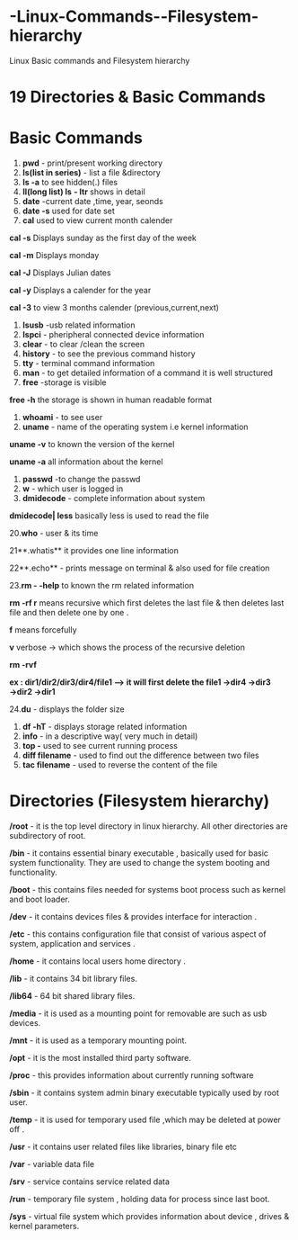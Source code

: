 # -Linux-Commands--Filesystem-hierarchy
Linux Basic commands and Filesystem hierarchy
# 19 Directories & Basic Commands



# Basic Commands

1. **pwd** - print/present working directory
2. **ls(list in series)** - list a file &directory 
3. **ls -a**  to see hidden(.) files
4. **ll(long list) ls** **- ltr** shows in detail
5. **date** -current date ,time, year, seonds
6. **date -s**  used for date set 
7. **cal**  used to view current month calender

**cal -s**  Displays sunday as the first day of the week

**cal -m** Displays monday

**cal -J**  Displays Julian dates

**cal  -y** Displays a calender for the year 

**cal  -3** to view 3 months calender (previous,current,next)

1. **lsusb** -usb related information
2. **lspci**  - pheripheral connected device information
3. **clear** - to clear /clean the screen
4. **history** - to see the previous command history
5. **tty** - terminal command information 
6. **man** - to get detailed information of a command it is well structured
7. **free** -storage is visible

**free -h**  the storage is shown in human readable format 

1. **whoami** - to see user
2. **uname** - name of the operating system i.e kernel information 

**uname -v**  to known the version of the kernel 

**uname -a**  all information about the kernel

1. **passwd** -to change the passwd
2. **w** - which user is logged in 
3. **dmidecode** - complete information about system 

**dmidecode| less**  basically less is used to read the file

20.**who** - user & its time

21**.whatis** it provides one line information

22**.echo** - prints message on terminal & also used for file creation 

23.**rm - -help** to known the rm related information 

**rm -rf  r** means recursive which first deletes the last file & then deletes last file and then delete one by one .

**f** means forcefully

**v** verbose → which shows the process of the recursive deletion

**rm -rvf** 

**ex : dir1/dir2/dir3/dir4/file1 —> it will first delete the file1 →dir4 →dir3 →dir2 →dir1**

24.**du** - displays the folder size 

1. **df -hT** - displays storage related information
2. **info** - in a descriptive way( very much in detail)
3. **top -** used to see current running process 
4. **diff filename** - used to find out the difference between two files 
5. **tac  filename** - used to reverse the content of the file 

 


# Directories (Filesystem hierarchy)

**/root**  -  it is the top level directory in linux hierarchy. All other directories are subdirectory of root.

**/bin**  -   it contains essential binary executable , basically used for basic system functionality. They are used to change the system booting and functionality.

**/boot**  - this contains files needed for systems boot process such as kernel and boot loader.

**/dev** -  it contains devices files & provides interface for interaction .

**/etc** - this contains configuration file that consist of various aspect of system, application and services .

**/home**  - it contains local users home directory .

**/lib** - it contains 34 bit library files.

**/lib64**  - 64 bit shared library files.

**/media**  -  it is used as a mounting point for removable are such as usb devices.

**/mnt**  -  it is used as a temporary mounting point.

**/opt**  -  it is the most installed third party software.

**/proc**  - this provides information about currently running software 

**/sbin** - it contains system admin binary executable typically used by root user.

**/temp** - it is used for temporary used file ,which may be deleted at power off .

**/usr**  - it contains user related files like libraries, binary file etc

**/var**  -  variable data file 

**/srv**  -  service contains service related data

**/run**  -  temporary file system , holding data for process since last boot.

**/sys**  -  virtual file system which provides information about device , drives & kernel parameters.